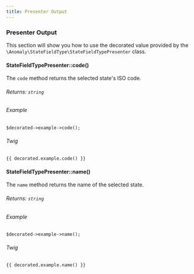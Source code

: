 ```yaml
---
title: Presenter Output
---
```


### Presenter Output

This section will show you how to use the decorated value provided by the `\Anomaly\StateFieldType\StateFieldTypePresenter` class.

#### StateFieldTypePresenter::code()

The `code` method returns the selected state's ISO code.

###### Returns: `string`

###### Example

    $decorated->example->code();

###### Twig

    {{ decorated.example.code() }}

#### StateFieldTypePresenter::name()

The `name` method returns the name of the selected state.

###### Returns: `string`

###### Example

    $decorated->example->name();

###### Twig

    {{ decorated.example.name() }}
